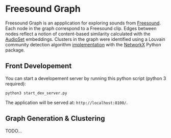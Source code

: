 # Freesound Graph

Freesound Graph is an appplication for exploring sounds from [Freesound](https://freesound.org/).
Each node in the graph correspond to a Freesound clip.
Edges between nodes reflect a notion of content-based similarity calculated with the [AudioSet](https://research.google.com/audioset/) embeddings.
Clusters in the graph were identified using a Louvain community detection algorithm [implementation](https://github.com/taynaud/python-louvain/tree/networkx2) with the [NetworkX](https://networkx.github.io/) Python package.

Front Developement
-------------------
You can start a developement server by running this python script (python 3 required):
```
python3 start_dev_server.py
```
The application will be served at: `http://localhost:8100/`.


Graph Generation & Clustering
-------------------
TODO...
